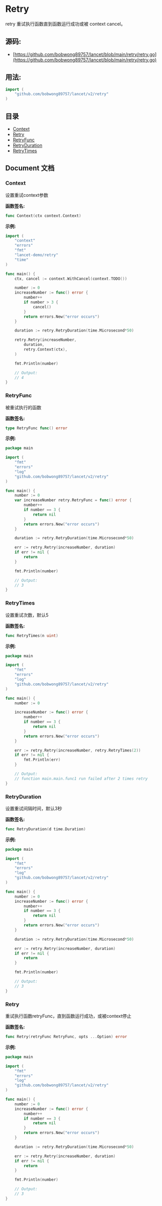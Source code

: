 # Retry

retry 重试执行函数直到函数运行成功或被 context cancel。

<div STYLE="page-break-after: always;"></div>

## 源码:

-   [https://github.com/bobwong89757/lancet/blob/main/retry/retry.go](https://github.com/bobwong89757/lancet/blob/main/retry/retry.go)

<div STYLE="page-break-after: always;"></div>

## 用法:

```go
import (
    "github.com/bobwong89757/lancet/v2/retry"
)
```

<div STYLE="page-break-after: always;"></div>

## 目录

-   [Context](#Context)
-   [Retry](#Retry)
-   [RetryFunc](#RetryFunc)
-   [RetryDuration](#RetryDuration)
-   [RetryTimes](#RetryTimes)

<div STYLE="page-break-after: always;"></div>

## Document 文档

### <span id="Context">Context</span>

<p>设置重试context参数</p>

<b>函数签名:</b>

```go
func Context(ctx context.Context)
```

<b>示例:</b>

```go
import (
    "context"
    "errors"
    "fmt"
    "lancet-demo/retry"
    "time"
)

func main() {
    ctx, cancel := context.WithCancel(context.TODO())

    number := 0
    increaseNumber := func() error {
        number++
        if number > 3 {
            cancel()
        }
        return errors.New("error occurs")
    }

    duration := retry.RetryDuration(time.Microsecond*50)

    retry.Retry(increaseNumber,
        duration,
        retry.Context(ctx),
    )

    fmt.Println(number)

    // Output:
    // 4
}
```

### <span id="RetryFunc">RetryFunc</span>

<p>被重试执行的函数</p>

<b>函数签名:</b>

```go
type RetryFunc func() error
```

<b>示例:</b>

```go
package main

import (
    "fmt"
    "errors"
    "log"
    "github.com/bobwong89757/lancet/v2/retry"
)

func main() {
    number := 0
    var increaseNumber retry.RetryFunc = func() error {
        number++
        if number == 3 {
            return nil
        }
        return errors.New("error occurs")
    }

    duration := retry.RetryDuration(time.Microsecond*50)

    err := retry.Retry(increaseNumber, duration)
    if err != nil {
        return
    }

    fmt.Println(number)

    // Output:
    // 3
}
```

### <span id="RetryTimes">RetryTimes</span>

<p>设置重试次数，默认5</p>

<b>函数签名:</b>

```go
func RetryTimes(n uint)
```

<b>示例:</b>

```go
package main

import (
    "fmt"
    "errors"
    "log"
    "github.com/bobwong89757/lancet/v2/retry"
)

func main() {
    number := 0

    increaseNumber := func() error {
        number++
        if number == 3 {
            return nil
        }
        return errors.New("error occurs")
    }

    err := retry.Retry(increaseNumber, retry.RetryTimes(2))
    if err != nil {
        fmt.Println(err)
    }

    // Output:
    // function main.main.func1 run failed after 2 times retry
}
```

### <span id="RetryDuration">RetryDuration</span>

<p>设置重试间隔时间，默认3秒</p>

<b>函数签名:</b>

```go
func RetryDuration(d time.Duration)
```

<b>示例:</b>

```go
package main

import (
    "fmt"
    "errors"
    "log"
    "github.com/bobwong89757/lancet/v2/retry"
)

func main() {
    number := 0
    increaseNumber := func() error {
        number++
        if number == 3 {
            return nil
        }
        return errors.New("error occurs")
    }

    duration := retry.RetryDuration(time.Microsecond*50)

    err := retry.Retry(increaseNumber, duration)
    if err != nil {
        return
    }

    fmt.Println(number)

    // Output:
    // 3
}
```

### <span id="Retry">Retry</span>

<p>重试执行函数retryFunc，直到函数运行成功，或被context停止</p>

<b>函数签名:</b>

```go
func Retry(retryFunc RetryFunc, opts ...Option) error
```

<b>示例:</b>

```go
package main

import (
    "fmt"
    "errors"
    "log"
    "github.com/bobwong89757/lancet/v2/retry"
)

func main() {
    number := 0
    increaseNumber := func() error {
        number++
        if number == 3 {
            return nil
        }
        return errors.New("error occurs")
    }

    duration := retry.RetryDuration(time.Microsecond*50)

    err := retry.Retry(increaseNumber, duration)
    if err != nil {
        return
    }

    fmt.Println(number)

    // Output:
    // 3
}
```
